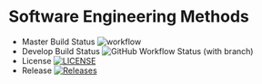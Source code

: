 # Software Engineering Methods

- Master Build Status ![workflow](https://github.com/jules946/sem/actions/workflows/main.yml/badge.svg)
- Develop Build Status ![GitHub Workflow Status (with branch)](https://img.shields.io/github/actions/workflow/status/jules946/sem/main.yml?branch=develop&style=flat-square)
- License [![LICENSE](https://img.shields.io/github/license/jules946/sem.svg?style=flat-square)](https://github.com/jules946/sem/blob/master/LICENSE)
- Release [![Releases](https://img.shields.io/github/release/jules946/sem/all.svg?style=flat-square)](https://github.com/jules946/sem/releases)
